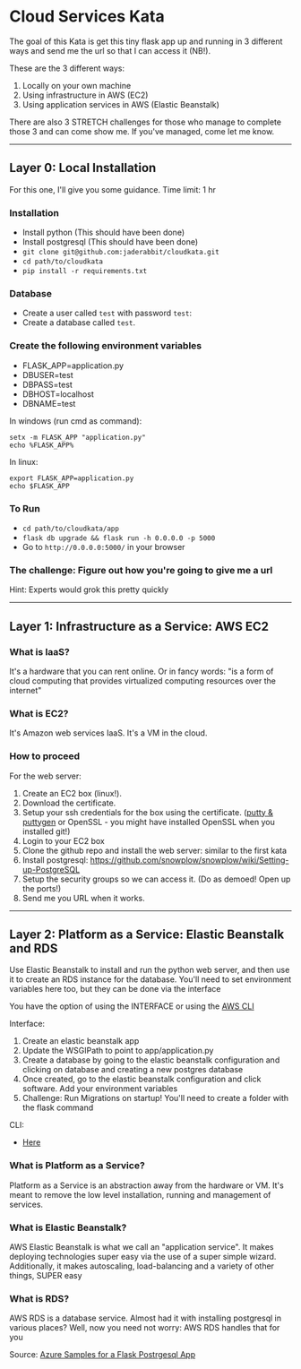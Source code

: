 # Cloud Services Kata


The goal of this Kata is get this tiny flask app up and running in 3 different ways and send me the url so that I can access it (NB!).

These are the 3 different ways: 
1. Locally on your own machine
2. Using infrastructure in AWS (EC2)
3. Using application services in AWS (Elastic Beanstalk)

There are also 3 STRETCH challenges for those who manage to complete those 3 and can come show me. If you've managed, come let me know. 

----------------------------------------------------

## Layer 0: Local Installation

For this one, I'll give you some guidance. 
Time limit: 1 hr

### Installation

- Install python (This should have been done)
- Install postgresql (This should have been done)
- `git clone git@github.com:jaderabbit/cloudkata.git` 
- `cd path/to/cloudkata`
- `pip install -r requirements.txt`


### Database

- Create a user called `test` with password `test`: 
- Create a database called `test`. 


### Create the following environment variables

- FLASK_APP=application.py
- DBUSER=test 
- DBPASS=test 
- DBHOST=localhost
- DBNAME=test

In windows (run cmd as command):
```
setx -m FLASK_APP "application.py"
echo %FLASK_APP%
```
In linux:
```
export FLASK_APP=application.py
echo $FLASK_APP
```

### To Run 

- `cd path/to/cloudkata/app`
- `flask db upgrade && flask run -h 0.0.0.0 -p 5000`
- Go to `http://0.0.0.0:5000/` in your browser

### The challenge: Figure out how you're going to give me a url 

Hint: Experts would grok this pretty quickly

--------------------------


## Layer 1: Infrastructure as a Service: AWS EC2

### What is IaaS?

It's a hardware that you can rent online. Or in fancy words: "is a form of cloud computing that provides virtualized computing resources over the internet"

### What is EC2?

It's Amazon web services IaaS. It's a VM in the cloud.


### How to proceed

For the web server:

1. Create an EC2 box (linux!). 
2. Download the certificate. 
3. Setup your ssh credentials for the box using the certificate. ([putty & puttygen](https://docs.aws.amazon.com/AWSEC2/latest/UserGuide/putty.html) or OpenSSL - you might have installed OpenSSL when you installed git!)
4. Login to your EC2 box
5. Clone the github repo and install the web server: similar to the first kata
6. Install postgresql: https://github.com/snowplow/snowplow/wiki/Setting-up-PostgreSQL
7. Setup the security groups so we can access it. (Do as demoed! Open up the ports!)  
7. Send me you URL when it works.

----------------------------------------------------------------------------------------------------------------------------------


## Layer 2: Platform as a Service: Elastic Beanstalk and RDS

Use Elastic Beanstalk to install and run the python web server, and then use it to create an RDS instance for the database. You'll need to set environment variables here too, but they can be done via the interface

You have the option of using the INTERFACE or using the [AWS CLI](https://aws.amazon.com/cli/)

Interface:
1. Create an elastic beanstalk app
2. Update the WSGIPath to point to app/application.py
3. Create a database by going to the elastic beanstalk configuration and clicking on database and creating a new postgres database
4. Once created, go to the elastic beanstalk configuration and click software. Add your environment variables
5. Challenge: Run Migrations on startup! You'll need to create a folder with the flask command

CLI: 
- [Here](https://docs.aws.amazon.com/elasticbeanstalk/latest/dg/create-deploy-python-flask.html)



### What is Platform as a Service?

Platform as a Service is an abstraction away from the hardware or VM. It's meant to remove the low level installation, running and management of services. 


### What is Elastic Beanstalk?

AWS Elastic Beanstalk is what we call an "application service". It makes deploying technologies super easy via the use of a super simple wizard. Additionally, it makes autoscaling, load-balancing and a variety of other things, SUPER easy

### What is RDS?

AWS RDS is a database service. Almost had it with installing postgresql in various places? Well, now you need not worry: AWS RDS handles that for you


Source: [Azure Samples for a Flask Postrgesql App](https://github.com/Azure-Samples/flask-postgresql-app)
